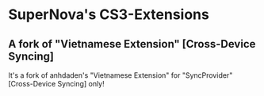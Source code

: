 # SuperNova's CS3-Extensions



## A fork of "Vietnamese Extension" [Cross-Device Syncing]

It's a fork of anhdaden's "Vietnamese Extension" for "SyncProvider" [Cross-Device Syncing] only! 


